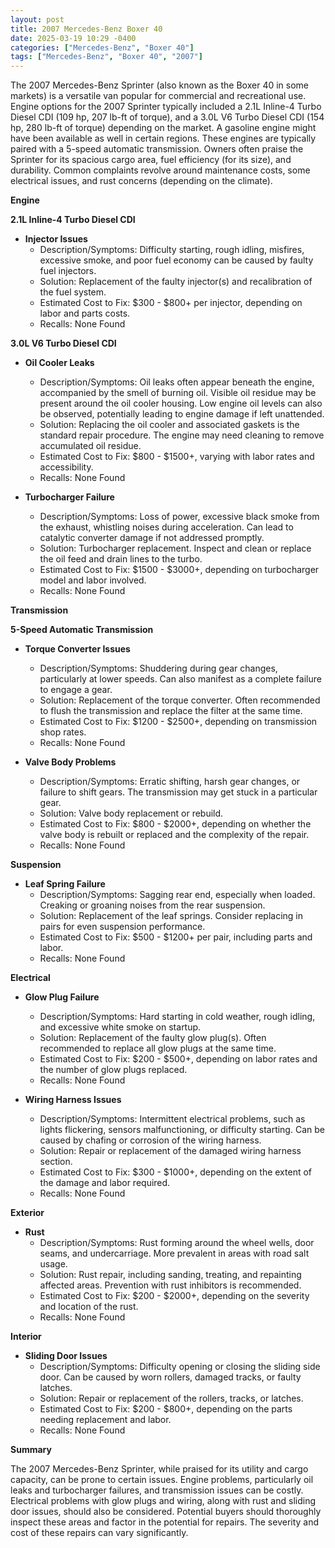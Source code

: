 ```yaml
---
layout: post
title: 2007 Mercedes-Benz Boxer 40
date: 2025-03-19 10:29 -0400
categories: ["Mercedes-Benz", "Boxer 40"]
tags: ["Mercedes-Benz", "Boxer 40", "2007"]
---
```

The 2007 Mercedes-Benz Sprinter (also known as the Boxer 40 in some markets) is a versatile van popular for commercial and recreational use. Engine options for the 2007 Sprinter typically included a 2.1L Inline-4 Turbo Diesel CDI (109 hp, 207 lb-ft of torque), and a 3.0L V6 Turbo Diesel CDI (154 hp, 280 lb-ft of torque) depending on the market. A gasoline engine might have been available as well in certain regions. These engines are typically paired with a 5-speed automatic transmission. Owners often praise the Sprinter for its spacious cargo area, fuel efficiency (for its size), and durability. Common complaints revolve around maintenance costs, some electrical issues, and rust concerns (depending on the climate).

**Engine**

**2.1L Inline-4 Turbo Diesel CDI**

*   **Injector Issues**
    *   Description/Symptoms: Difficulty starting, rough idling, misfires, excessive smoke, and poor fuel economy can be caused by faulty fuel injectors.
    *   Solution: Replacement of the faulty injector(s) and recalibration of the fuel system.
    *   Estimated Cost to Fix: $300 - $800+ per injector, depending on labor and parts costs.
    *   Recalls: None Found

**3.0L V6 Turbo Diesel CDI**

*   **Oil Cooler Leaks**
    *   Description/Symptoms: Oil leaks often appear beneath the engine, accompanied by the smell of burning oil. Visible oil residue may be present around the oil cooler housing. Low engine oil levels can also be observed, potentially leading to engine damage if left unattended.
    *   Solution: Replacing the oil cooler and associated gaskets is the standard repair procedure. The engine may need cleaning to remove accumulated oil residue.
    *   Estimated Cost to Fix: $800 - $1500+, varying with labor rates and accessibility.
    *   Recalls: None Found

*   **Turbocharger Failure**
    *   Description/Symptoms: Loss of power, excessive black smoke from the exhaust, whistling noises during acceleration. Can lead to catalytic converter damage if not addressed promptly.
    *   Solution: Turbocharger replacement. Inspect and clean or replace the oil feed and drain lines to the turbo.
    *   Estimated Cost to Fix: $1500 - $3000+, depending on turbocharger model and labor involved.
    *   Recalls: None Found

**Transmission**

**5-Speed Automatic Transmission**

*   **Torque Converter Issues**
    *   Description/Symptoms: Shuddering during gear changes, particularly at lower speeds. Can also manifest as a complete failure to engage a gear.
    *   Solution: Replacement of the torque converter. Often recommended to flush the transmission and replace the filter at the same time.
    *   Estimated Cost to Fix: $1200 - $2500+, depending on transmission shop rates.
    *   Recalls: None Found

*   **Valve Body Problems**
    *   Description/Symptoms: Erratic shifting, harsh gear changes, or failure to shift gears. The transmission may get stuck in a particular gear.
    *   Solution: Valve body replacement or rebuild.
    *   Estimated Cost to Fix: $800 - $2000+, depending on whether the valve body is rebuilt or replaced and the complexity of the repair.
    *   Recalls: None Found

**Suspension**

*   **Leaf Spring Failure**
    *   Description/Symptoms: Sagging rear end, especially when loaded. Creaking or groaning noises from the rear suspension.
    *   Solution: Replacement of the leaf springs. Consider replacing in pairs for even suspension performance.
    *   Estimated Cost to Fix: $500 - $1200+ per pair, including parts and labor.
    *   Recalls: None Found

**Electrical**

*   **Glow Plug Failure**
    *   Description/Symptoms: Hard starting in cold weather, rough idling, and excessive white smoke on startup.
    *   Solution: Replacement of the faulty glow plug(s). Often recommended to replace all glow plugs at the same time.
    *   Estimated Cost to Fix: $200 - $500+, depending on labor rates and the number of glow plugs replaced.
    *   Recalls: None Found

*   **Wiring Harness Issues**
    *   Description/Symptoms: Intermittent electrical problems, such as lights flickering, sensors malfunctioning, or difficulty starting. Can be caused by chafing or corrosion of the wiring harness.
    *   Solution: Repair or replacement of the damaged wiring harness section.
    *   Estimated Cost to Fix: $300 - $1000+, depending on the extent of the damage and labor required.
    *   Recalls: None Found

**Exterior**

*   **Rust**
    *   Description/Symptoms: Rust forming around the wheel wells, door seams, and undercarriage. More prevalent in areas with road salt usage.
    *   Solution: Rust repair, including sanding, treating, and repainting affected areas. Prevention with rust inhibitors is recommended.
    *   Estimated Cost to Fix: $200 - $2000+, depending on the severity and location of the rust.
    *   Recalls: None Found

**Interior**

*   **Sliding Door Issues**
    *   Description/Symptoms: Difficulty opening or closing the sliding side door. Can be caused by worn rollers, damaged tracks, or faulty latches.
    *   Solution: Repair or replacement of the rollers, tracks, or latches.
    *   Estimated Cost to Fix: $200 - $800+, depending on the parts needing replacement and labor.
    *   Recalls: None Found

**Summary**

The 2007 Mercedes-Benz Sprinter, while praised for its utility and cargo capacity, can be prone to certain issues. Engine problems, particularly oil leaks and turbocharger failures, and transmission issues can be costly. Electrical problems with glow plugs and wiring, along with rust and sliding door issues, should also be considered. Potential buyers should thoroughly inspect these areas and factor in the potential for repairs. The severity and cost of these repairs can vary significantly.

